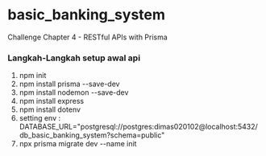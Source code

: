 # basic_banking_system

Challenge Chapter 4 - RESTful APIs with Prisma

### Langkah-Langkah setup awal api
1. npm init
2. npm install prisma --save-dev
3. npm install nodemon --save-dev
4. npm install express
5. npm install dotenv
4. setting env :
DATABASE_URL="postgresql://postgres:dimas020102@localhost:5432/db_basic_banking_system?schema=public"
5. npx prisma migrate dev --name init
